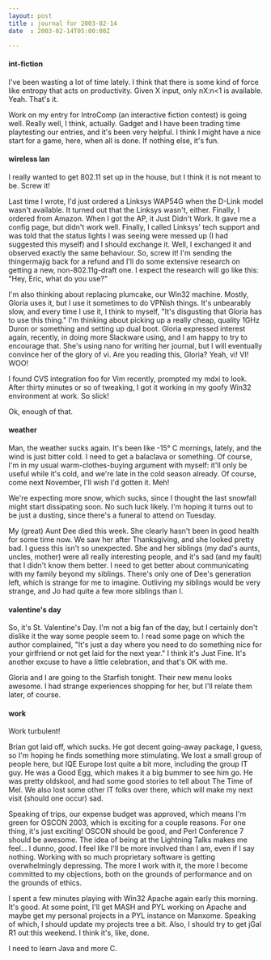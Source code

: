 ```yaml
---
layout: post
title : journal for 2003-02-14
date  : 2003-02-14T05:00:00Z

---
```

<h4>int-fiction</h4>I've been wasting a lot of time lately.  I think that there is some kind of force like entropy that acts on productivity.  Given X input, only nX:n<1 is available.  Yeah.  That's it.

Work on my entry for IntroComp (an interactive fiction contest) is going well. Really well, I think, actually.  Gadget and I have been trading time playtesting our entries, and it's been very helpful.  I think I might have a nice start for a game, here, when all is done.  If nothing else, it's fun.<h4>wireless lan</h4>I really wanted to get 802.11 set up in the house, but I think it is not meant to be.  Screw it!

Last time I wrote, I'd just ordered a Linksys WAP54G when the D-Link model wasn't available.  It turned out that the Linksys wasn't, either.  Finally, I ordered from Amazon.  When I got the AP, it Just Didn't Work.  It gave me a config page, but didn't work well.  Finally, I called Linksys' tech support and was told that the status lights I was seeing were messed up (I had suggested this myself) and I should exchange it.  Well, I exchanged it and observed exactly the same behaviour.  So, screw it!  I'm sending the thingermajig back for a refund and I'll do some extensive research on getting a new, non-802.11g-draft one.  I expect the research will go like this: "Hey, Eric, what do you use?"

I'm also thinking about replacing plumcake, our Win32 machine.  Mostly, Gloria uses it, but I use it sometimes to do VPNish things.  It's unbearably slow, and every time I use it, I think to myself, "It's disgusting that Gloria has to use this thing."  I'm thinking about picking up a really cheap, quality 1GHz Duron or something and setting up dual boot.  Gloria expressed interest again, recently, in doing more Slackware using, and I am happy to try to encourage that.  She's using nano for writing her journal, but I will eventually convince her of the glory of vi.  Are you reading this, Gloria?  Yeah, vi!  VI! WOO!

I found CVS integration foo for Vim recently, prompted my mdxi to look.  After thirty minutes or so of tweaking, I got it working in my goofy Win32 environment at work.  So slick!

Ok, enough of that.<h4>weather</h4>Man, the weather sucks again.  It's been like -15&deg; C mornings, lately, and the wind is just bitter cold.  I need to get a balaclava or something.  Of course, I'm in my usual warm-clothes-buying argument with myself: it'll only be useful while it's cold, and we're late in the cold season already.  Of course, come next November, I'll wish I'd gotten it.  Meh!

We're expecting more snow, which sucks, since I thought the last snowfall might start dissipating soon.  No such luck likely.  I'm hoping it turns out to be just a dusting, since there's a funeral to attend on Tuesday.

My (great) Aunt Dee died this week.  She clearly hasn't been in good health for some time now.  We saw her after Thanksgiving, and she looked pretty bad.  I guess this isn't so unexpected.  She and her siblings (my dad's aunts, uncles, mother) were all really interesting people, and it's sad (and my fault) that I didn't know them better.  I need to get better about communicating with my family beyond my siblings.  There's only one of Dee's generation left, which is strange for me to imagine.  Outliving my siblings would be very strange, and Jo had quite a few more siblings than I.<h4>valentine's day</h4>So, it's St. Valentine's Day.  I'm not a big fan of the day, but I certainly don't dislike it the way some people seem to.  I read some page on which the author complained, "It's just a day where you need to do something nice for your girlfriend or not get laid for the next year."  I think it's Just Fine. It's another excuse to have a little celebration, and that's OK with me.

Gloria and I are going to the Starfish tonight.  Their new menu looks awesome. I had strange experiences shopping for her, but I'll relate them later, of course.<h4>work</h4>Work turbulent!

Brian got laid off, which sucks.  He got decent going-away package, I guess, so I'm hoping he finds something more stimulating.  We lost a small group of people here, but IQE Europe lost quite a bit more, including the group IT guy. He was a Good Egg, which makes it a big bummer to see him go.  He was pretty oldskool, and had some good stories to tell about The Time of Mel.  We also lost some other IT folks over there, which will make my next visit (should one occur) sad.

Speaking of trips, our expense budget was approved, which means I'm green for OSCON 2003, which is exciting for a couple reasons.  For one thing, it's just exciting!  OSCON should be good, and Perl Conference 7 should be awesome.  The idea of being at the Lightning Talks makes me feel... I dunno, <em>good</em>. I feel like I'll be more involved than I am, even if I say nothing.  Working with so much proprietary software is getting overwhelmingly depressing.  The more I work with it, the more I become committed to my objections, both on the grounds of performance and on the grounds of ethics.

I spent a few minutes playing with Win32 Apache again early this morning.  It's good.  At some point, I'll get MASH and PYL working on Apache and maybe get my personal projects in a PYL instance on Manxome.  Speaking of which, I should update my projects tree a bit.  Also, I should try to get jGal R1 out this weekend.  I think it's, like, done.

I need to learn Java and more C.


